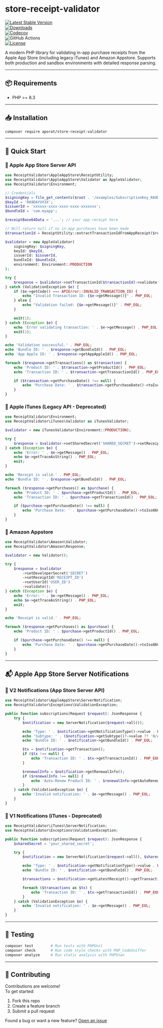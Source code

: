 # store-receipt-validator

[![Latest Stable Version](https://img.shields.io/packagist/v/aporat/store-receipt-validator.svg?style=flat-square&logo=composer)](https://packagist.org/packages/aporat/store-receipt-validator)  
[![Downloads](https://img.shields.io/packagist/dt/aporat/store-receipt-validator.svg?style=flat-square&logo=composer)](https://packagist.org/packages/aporat/store-receipt-validator)  
[![Codecov](https://img.shields.io/codecov/c/github/aporat/store-receipt-validator?style=flat-square)](https://codecov.io/github/aporat/store-receipt-validator)  
![GitHub Actions](https://img.shields.io/github/actions/workflow/status/aporat/store-receipt-validator/ci.yml?style=flat-square)  
[![License](https://img.shields.io/packagist/l/aporat/store-receipt-validator.svg?style=flat-square)](LICENSE)

A modern PHP library for validating in-app purchase receipts from the Apple App Store (including legacy iTunes) and Amazon Appstore. Supports both production and sandbox environments with detailed response parsing.

---

## 📦 Requirements

- PHP >= 8.3

---

## 📥 Installation

```bash
composer require aporat/store-receipt-validator
```

---

## 🚀 Quick Start

### 📲 Apple App Store Server API

```php
use ReceiptValidator\AppleAppStore\ReceiptUtility;
use ReceiptValidator\AppleAppStore\Validator as AppleValidator;
use ReceiptValidator\Environment;

// Credentials
$signingKey = file_get_contents($root . '/examples/SubscriptionKey_RA9DAYVX3X.p8');
$keyId = 'RA9DAYVX3X';
$issuerId = 'xxxxxx-xxxx-xxxx-xxxx-xxxxxxx';
$bundleId = 'com.myapp';

$receiptBase64Data = '...'; // your app receipt here

// Will return null if no in-app purchases have been made
$transactionId = ReceiptUtility::extractTransactionIdFromAppReceipt($receiptBase64Data);

$validator = new AppleValidator(
    signingKey: $signingKey,
    keyId: $keyId,
    issuerId: $issuerId,
    bundleId: $bundleId,
    environment: Environment::PRODUCTION
);

try {
    $response = $validator->setTransactionId($transactionId)->validate();
} catch (ValidationException $e) {
    if ($e->getCode() === APIError::INVALID_TRANSACTION_ID) {
        echo "Invalid Transaction ID: {$e->getMessage()}" . PHP_EOL;
    } else {
        echo "Validation failed: {$e->getMessage()}" . PHP_EOL;
    }

    exit(1);
} catch (Exception $e) {
    echo 'Error validating transaction: ' . $e->getMessage() . PHP_EOL;
    exit(1);
}

echo 'Validation successful.' . PHP_EOL;
echo 'Bundle ID: ' . $response->getBundleId() . PHP_EOL;
echo 'App Apple ID: ' . $response->getAppAppleId() . PHP_EOL;

foreach ($response->getTransactions() as $transaction) {
    echo 'Product ID: ' . $transaction->getProductId() . PHP_EOL;
    echo 'Transaction ID: ' . $transaction->getTransactionId() . PHP_EOL;

    if ($transaction->getPurchaseDate() !== null) {
        echo 'Purchase Date: ' . $transaction->getPurchaseDate()->toIso8601String() . PHP_EOL;
    }
}
```

### 🍏 Apple iTunes (Legacy API - Deprecated)

```php
use ReceiptValidator\Environment;
use ReceiptValidator\iTunes\Validator as iTunesValidator;

$validator = new iTunesValidator(Environment::PRODUCTION);

try {
    $response = $validator->setSharedSecret('SHARED_SECRET')->setReceiptData('BASE64_RECEIPT')->validate();
} catch (Exception $e) {
    echo 'Error: ' . $e->getMessage() . PHP_EOL;
    echo $e->getTraceAsString() . PHP_EOL;
    exit;
}

echo 'Receipt is valid.' . PHP_EOL;
echo 'Bundle ID: ' . $response->getBundleId() . PHP_EOL;

foreach ($response->getPurchases() as $purchase) {
    echo 'Product ID: ' . $purchase->getProductId() . PHP_EOL;
    echo 'Transaction ID: ' . $purchase->getTransactionId() . PHP_EOL;

    if ($purchase->getPurchaseDate() !== null) {
        echo 'Purchase Date: ' . $purchase->getPurchaseDate()->toIso8601String() . PHP_EOL;
    }
}
```

### 🛒 Amazon Appstore

```php
use ReceiptValidator\Amazon\Validator;
use ReceiptValidator\Amazon\Response;

$validator = new Validator();

try {
    $response = $validator
        ->setDeveloperSecret('SECRET')
        ->setReceiptId('RECEIPT_ID')
        ->setUserId('USER_ID')
        ->validate();
} catch (Exception $e) {
    echo 'Error: ' . $e->getMessage() . PHP_EOL;
    echo $e->getTraceAsString() . PHP_EOL;
    exit;
}

echo 'Receipt is valid.' . PHP_EOL;

foreach ($response->getPurchases() as $purchase) {
    echo 'Product ID: ' . $purchase->getProductId() . PHP_EOL;

    if ($purchase->getPurchaseDate() !== null) {
        echo 'Purchase Date: ' . $purchase->getPurchaseDate()->toIso8601String() . PHP_EOL;
    }
}
```

---

## 📬 Apple App Store Server Notifications

### 🔔 V2 Notifications (App Store Server API)

```php
use ReceiptValidator\AppleAppStore\ServerNotification;
use ReceiptValidator\Exceptions\ValidationException;

public function subscriptions(Request $request): JsonResponse {
    try {
        $notification = new ServerNotification($request->all());

        echo 'Type: ' . $notification->getNotificationType()->value . PHP_EOL;
        echo 'Subtype: ' . ($notification->getSubtype()?->value ?? 'N/A') . PHP_EOL;
        echo 'Bundle ID: ' . $notification->getBundleId() . PHP_EOL;

        $tx = $notification->getTransaction();
        if ($tx !== null) {
            echo 'Transaction ID: ' . $tx->getTransactionId() . PHP_EOL;
        }

        $renewalInfo = $notification->getRenewalInfo();
        if ($renewalInfo !== null) {
            echo 'Auto-Renew Product ID: ' . $renewalInfo->getAutoRenewProductId() . PHP_EOL;
        }
    } catch (ValidationException $e) {
        echo 'Invalid notification: ' . $e->getMessage() . PHP_EOL;
    }
}
```

### 🔔 V1 Notifications (iTunes - Deprecated)

```php
use ReceiptValidator\iTunes\ServerNotification;
use ReceiptValidator\Exceptions\ValidationException;

public function subscriptions(Request $request): JsonResponse {
    $sharedSecret = 'your_shared_secret';

    try {
        $notification = new ServerNotification($request->all(), $sharedSecret);

        echo 'Type: ' . $notification->getNotificationType()->value . PHP_EOL;
        echo 'Bundle ID: ' . $notification->getBundleId() . PHP_EOL;

        $transactions = $notification->getLatestReceipt()->getTransactions();

        foreach ($transactions as $tx) {
            echo 'Transaction ID: ' . $tx->getTransactionId() . PHP_EOL;
        }
    } catch (ValidationException $e) {
        echo 'Invalid notification: ' . $e->getMessage() . PHP_EOL;
    }
}
```

---

## 🧪 Testing

```bash
composer test        # Run tests with PHPUnit
composer check       # Run code style checks with PHP_CodeSniffer
composer analyze     # Run static analysis with PHPStan
```

---

## 🙌 Contributing

Contributions are welcome!  
To get started:
1. Fork this repo  
2. Create a feature branch  
3. Submit a pull request

Found a bug or want a new feature? [Open an issue](https://github.com/aporat/store-receipt-validator/issues)
